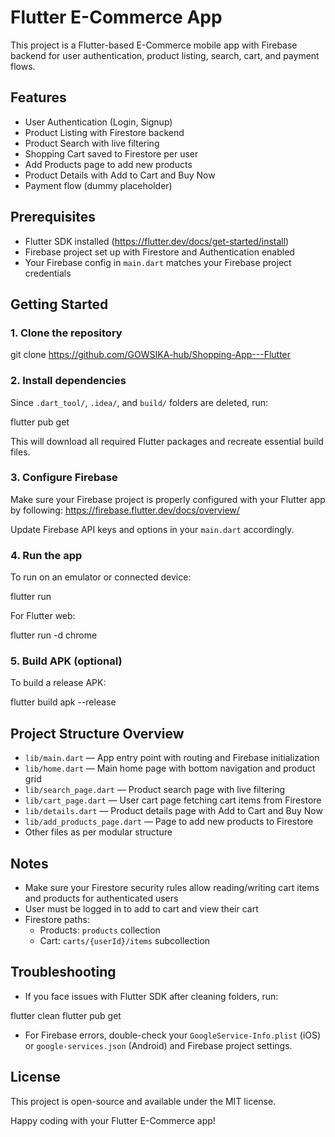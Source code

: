 # Flutter E-Commerce App

This project is a Flutter-based E-Commerce mobile app with Firebase backend for user authentication, product listing, search, cart, and payment flows.

## Features
- User Authentication (Login, Signup)
- Product Listing with Firestore backend
- Product Search with live filtering
- Shopping Cart saved to Firestore per user
- Add Products page to add new products
- Product Details with Add to Cart and Buy Now
- Payment flow (dummy placeholder)

## Prerequisites
- Flutter SDK installed (https://flutter.dev/docs/get-started/install)
- Firebase project set up with Firestore and Authentication enabled
- Your Firebase config in `main.dart` matches your Firebase project credentials

## Getting Started

### 1. Clone the repository

git clone https://github.com/GOWSIKA-hub/Shopping-App---Flutter

### 2. Install dependencies

Since `.dart_tool/`, `.idea/`, and `build/` folders are deleted, run:

flutter pub get

This will download all required Flutter packages and recreate essential build files.

### 3. Configure Firebase

Make sure your Firebase project is properly configured with your Flutter app by following:
https://firebase.flutter.dev/docs/overview/

Update Firebase API keys and options in your `main.dart` accordingly.

### 4. Run the app

To run on an emulator or connected device:

flutter run

For Flutter web:

flutter run -d chrome

### 5. Build APK (optional)

To build a release APK:

flutter build apk --release

## Project Structure Overview

- `lib/main.dart` — App entry point with routing and Firebase initialization
- `lib/home.dart` — Main home page with bottom navigation and product grid
- `lib/search_page.dart` — Product search page with live filtering
- `lib/cart_page.dart` — User cart page fetching cart items from Firestore
- `lib/details.dart` — Product details page with Add to Cart and Buy Now
- `lib/add_products_page.dart` — Page to add new products to Firestore
- Other files as per modular structure

## Notes

- Make sure your Firestore security rules allow reading/writing cart items and products for authenticated users
- User must be logged in to add to cart and view their cart
- Firestore paths:
  - Products: `products` collection
  - Cart: `carts/{userId}/items` subcollection

## Troubleshooting

- If you face issues with Flutter SDK after cleaning folders, run:

flutter clean
flutter pub get

- For Firebase errors, double-check your `GoogleService-Info.plist` (iOS) or `google-services.json` (Android) and Firebase project settings.

## License

This project is open-source and available under the MIT license.

Happy coding with your Flutter E-Commerce app!
